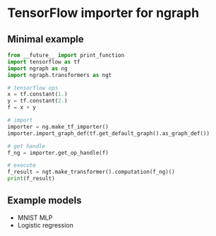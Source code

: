 # TensorFlow importer for ngraph

## Minimal example

```python
from __future__ import print_function
import tensorflow as tf
import ngraph as ng
import ngraph.transformers as ngt

# tensorflow ops
x = tf.constant(1.)
y = tf.constant(2.)
f = x + y

# import
importer = ng.make_tf_importer()
importer.import_graph_def(tf.get_default_graph().as_graph_def())

# get handle
f_ng = importer.get_op_handle(f)

# execute
f_result = ngt.make_transformer().computation(f_ng)()
print(f_result)
```

## Example models

- MNIST MLP
- Logistic regression
